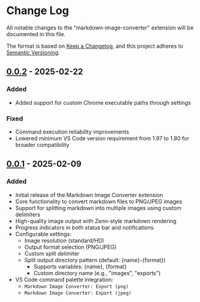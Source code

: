 # Change Log

All notable changes to the "markdown-image-converter" extension will be documented in this file.

The format is based on [Keep a Changelog](https://keepachangelog.com/en/1.1.0/),
and this project adheres to [Semantic Versioning](https://semver.org/spec/v2.0.0.html).

## [0.0.2] - 2025-02-22

### Added
- Added support for custom Chrome executable paths through settings

### Fixed
- Command execution reliability improvements
- Lowered minimum VS Code version requirement from 1.97 to 1.80 for broader compatibility

## [0.0.1] - 2025-02-09

### Added
- Initial release of the Markdown Image Converter extension
- Core functionality to convert markdown files to PNG/JPEG images
- Support for splitting markdown into multiple images using custom delimiters
- High-quality image output with Zenn-style markdown rendering
- Progress indicators in both status bar and notifications
- Configurable settings:
  - Image resolution (standard/HD)
  - Output format selection (PNG/JPEG)
  - Custom split delimiter
  - Split output directory pattern (default: {name}-{format})
    - Supports variables: {name}, {format}
    - Custom directory name (e.g., "images", "exports")
- VS Code command palette integration:
  - `Markdown Image Converter: Export (png)`
  - `Markdown Image Converter: Export (jpeg)`

[0.0.2]: https://github.com/3ru/markdown-image-converter/compare/v0.0.1...v0.0.2
[0.0.1]: https://github.com/3ru/markdown-image-converter/releases/tag/v0.0.1